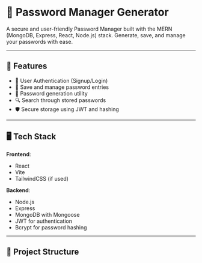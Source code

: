 
# 🔐 Password Manager Generator

A secure and user-friendly Password Manager built with the MERN (MongoDB, Express, React, Node.js) stack. Generate, save, and manage your passwords with ease.

---

## 🚀 Features

- 🔐 User Authentication (Signup/Login)
- 📁 Save and manage password entries
- 🧠 Password generation utility
- 🔍 Search through stored passwords
- 🛡️ Secure storage using JWT and hashing

---

## 🖥️ Tech Stack

**Frontend**:  
- React  
- Vite  
- TailwindCSS (if used)

**Backend**:  
- Node.js  
- Express  
- MongoDB with Mongoose  
- JWT for authentication  
- Bcrypt for password hashing

---

## 📁 Project Structure

